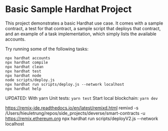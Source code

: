 # Basic Sample Hardhat Project

This project demonstrates a basic Hardhat use case. It comes with a sample contract, a test for that contract, a sample script that deploys that contract, and an example of a task implementation, which simply lists the available accounts.

Try running some of the following tasks:

```shell
npx hardhat accounts
npx hardhat compile
npx hardhat clean
npx hardhat test
npx hardhat node
node scripts/deploy.js
npx hardhat run scripts/deploy.js --network localhost
npx hardhat help
```


UPDATED: With yarn
Unit tests: `yarn test`
Start local blockchain: `yarn dev`

https://remix-ide.readthedocs.io/en/latest/remixd.html
remixd -s /Users/hieuletrung/repos/side_projects/deverse/smart-contracts -u https://remix.ethereum.org
npx hardhat run scripts/deployV2.js --network localhost
